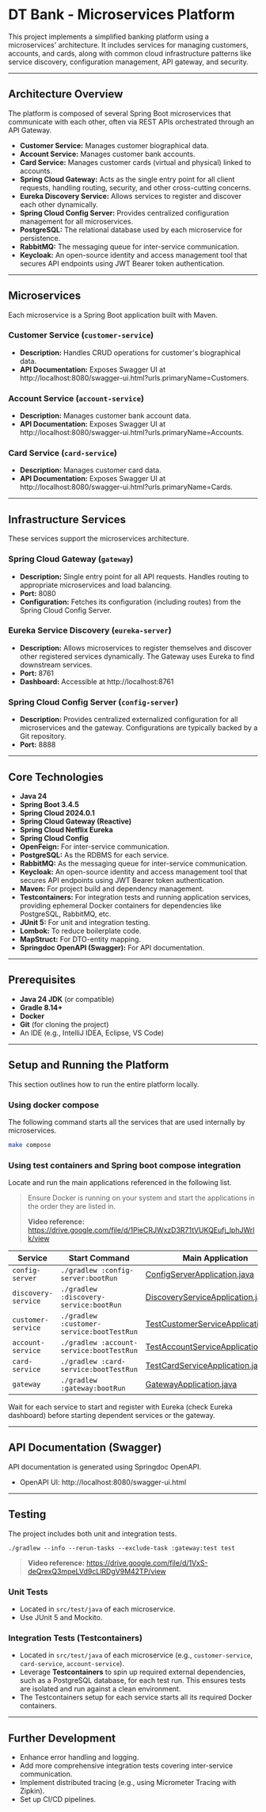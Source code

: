 # DT Bank - Microservices Platform

This project implements a simplified banking platform using a microservices' architecture.
It includes services for managing customers, accounts, and cards, along with common cloud
infrastructure patterns like service discovery, configuration management, API gateway, and
security.

---

## Architecture Overview

The platform is composed of several Spring Boot microservices that communicate with each other, often via REST APIs
orchestrated through an API Gateway.

* **Customer Service:** Manages customer biographical data.
* **Account Service:** Manages customer bank accounts.
* **Card Service:** Manages customer cards (virtual and physical) linked to accounts.
* **Spring Cloud Gateway:** Acts as the single entry point for all client requests, handling routing, security, and
  other cross-cutting concerns.
* **Eureka Discovery Service:** Allows services to register and discover each other dynamically.
* **Spring Cloud Config Server:** Provides centralized configuration management for all microservices.
* **PostgreSQL:** The relational database used by each microservice for persistence.
* **RabbitMQ:** The messaging queue for inter-service communication.
* **Keycloak:** An open-source identity and access management tool that secures API endpoints using JWT Bearer token
  authentication.

---

## Microservices

Each microservice is a Spring Boot application built with Maven.

### Customer Service (`customer-service`)

* **Description:** Handles CRUD operations for customer's biographical data.
* **API Documentation:** Exposes Swagger UI at http://localhost:8080/swagger-ui.html?urls.primaryName=Customers.

### Account Service (`account-service`)

* **Description:** Manages customer bank account data.
* **API Documentation:** Exposes Swagger UI at http://localhost:8080/swagger-ui.html?urls.primaryName=Accounts.

### Card Service (`card-service`)

* **Description:** Manages customer card data.
* **API Documentation:** Exposes Swagger UI at http://localhost:8080/swagger-ui.html?urls.primaryName=Cards.

---

## Infrastructure Services

These services support the microservices architecture.

### Spring Cloud Gateway (`gateway`)

* **Description:** Single entry point for all API requests. Handles routing to appropriate microservices and load
  balancing.
* **Port:** 8080
* **Configuration:** Fetches its configuration (including routes) from the Spring Cloud Config Server.

### Eureka Service Discovery (`eureka-server`)

* **Description:** Allows microservices to register themselves and discover other registered services dynamically.
  The Gateway uses Eureka to find downstream services.
* **Port:** 8761
* **Dashboard:** Accessible at http://localhost:8761

### Spring Cloud Config Server (`config-server`)

* **Description:** Provides centralized externalized configuration for all microservices and the gateway. Configurations
  are typically backed by a Git repository.
* **Port:** 8888

---

## Core Technologies

* **Java 24**
* **Spring Boot 3.4.5**
* **Spring Cloud 2024.0.1**
* **Spring Cloud Gateway (Reactive)**
* **Spring Cloud Netflix Eureka**
* **Spring Cloud Config**
* **OpenFeign:** For inter-service communication.
* **PostgreSQL:** As the RDBMS for each service.
* **RabbitMQ:** As the messaging queue for inter-service communication.
* **Keycloak:** An open-source identity and access management tool that secures API endpoints using JWT Bearer token
  authentication.
* **Maven:** For project build and dependency management.
* **Testcontainers:** For integration tests and running application services, providing ephemeral Docker containers for
  dependencies like PostgreSQL, RabbitMQ, etc.
* **JUnit 5:** For unit and integration testing.
* **Lombok:** To reduce boilerplate code.
* **MapStruct:** For DTO-entity mapping.
* **Springdoc OpenAPI (Swagger):** For API documentation.

---

## Prerequisites

* **Java 24 JDK** (or compatible)
* **Gradle 8.14+**
* **Docker**
* **Git** (for cloning the project)
* An IDE (e.g., IntelliJ IDEA, Eclipse, VS Code)

---

## Setup and Running the Platform

This section outlines how to run the entire platform locally.

### Using docker compose

The following command starts all the services that are used internally by microservices.

```bash
make compose
```

### Using test containers and Spring boot compose integration

Locate and run the main applications referenced in the following list.

> Ensure Docker is running on your system and start the applications in the order they are listed in.
>
> **Video reference:** https://drive.google.com/file/d/1PieCRJWxzD3R71tVUKQEufj_lphJWrlk/view

| Service             | Start Command                             | Main Application                                                                                                                        |
|---------------------|-------------------------------------------|-----------------------------------------------------------------------------------------------------------------------------------------|
| `config-server`     | `./gradlew :config-server:bootRun`        | [ConfigServerApplication.java](config-server/src/main/java/com/github/ajharry69/config/server/ConfigServerApplication.java)             |
| `discovery-service` | `./gradlew :discovery-service:bootRun`    | [DiscoveryServiceApplication.java](discovery-service/src/main/java/com/github/ajharry69/discovery/DiscoveryServiceApplication.java)     |
| `customer-service`  | `./gradlew :customer-service:bootTestRun` | [TestCustomerServiceApplication.java](customer-service/src/test/java/com/github/ajharry69/customer/TestCustomerServiceApplication.java) |
| `account-service`   | `./gradlew :account-service:bootTestRun`  | [TestAccountServiceApplication.java](account-service/src/test/java/com/github/ajharry69/account/TestAccountServiceApplication.java)     |
| `card-service`      | `./gradlew :card-service:bootTestRun`     | [TestCardServiceApplication.java](card-service/src/test/java/com/github/ajharry69/card/TestCardServiceApplication.java)                 |
| `gateway`           | `./gradlew :gateway:bootRun`              | [GatewayApplication.java](gateway/src/main/java/com/github/ajharry69/gateway/GatewayApplication.java)                                   |

Wait for each service to start and register with Eureka (check Eureka dashboard) before starting dependent services or
the gateway.

---

## API Documentation (Swagger)

API documentation is generated using Springdoc OpenAPI.

* OpenAPI UI: http://localhost:8080/swagger-ui.html

---

## Testing

The project includes both unit and integration tests.

`./gradlew --info --rerun-tasks --exclude-task :gateway:test test`

> **Video reference:** https://drive.google.com/file/d/1VxS-deQrexQ3mpeLVd9cLlRDgV9M42TP/view

### Unit Tests

* Located in `src/test/java` of each microservice.
* Use JUnit 5 and Mockito.

### Integration Tests (Testcontainers)

* Located in `src/test/java` of each microservice (e.g., `customer-service`, `card-service`, `account-service`).
* Leverage **Testcontainers** to spin up required external dependencies, such as a PostgreSQL database, for each test
  run.
  This ensures tests are isolated and run against a clean environment.
* The Testcontainers setup for each service starts all its required Docker containers.

---

## Further Development

* Enhance error handling and logging.
* Add more comprehensive integration tests covering inter-service communication.
* Implement distributed tracing (e.g., using Micrometer Tracing with Zipkin).
* Set up CI/CD pipelines.

